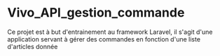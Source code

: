 # Vivo_API_gestion_commande
Ce projet est à but d'entrainement au framework Laravel, il s'agit d'une application servant à gérer des commandes en fonction d'une liste d'articles donnée
